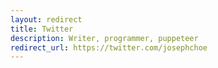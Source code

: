 ```yaml
---
layout: redirect
title: Twitter
description: Writer, programmer, puppeteer
redirect_url: https://twitter.com/josephchoe
---
```

